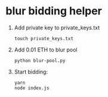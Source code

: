 # blur bidding helper

1. Add private key to private_keys.txt

   ```
   touch private_keys.txt
   ```

1. Add 0.01 ETH to blur pool

   ```
   python blur-pool.py
   ```

1. Start bidding:

   ```
   yarn
   node index.js
   ```
